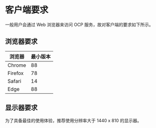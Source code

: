 客户端要求
==========================

一般用户会通过 Web 浏览器来访问 OCP 服务，故对客户端的要求如下所示。

浏览器要求
--------------------------

| **浏览器** | **最小版本** |
|---------|----------|
| Chrome      | 88                            |
| Firefox     | 78                            |
| Safari      | 14                            |
| Edge        | 88                            |

显示器要求
--------------------------

为了具备最佳的使用体验，推荐使用分辨率大于 1440 x 810 的显示器。
